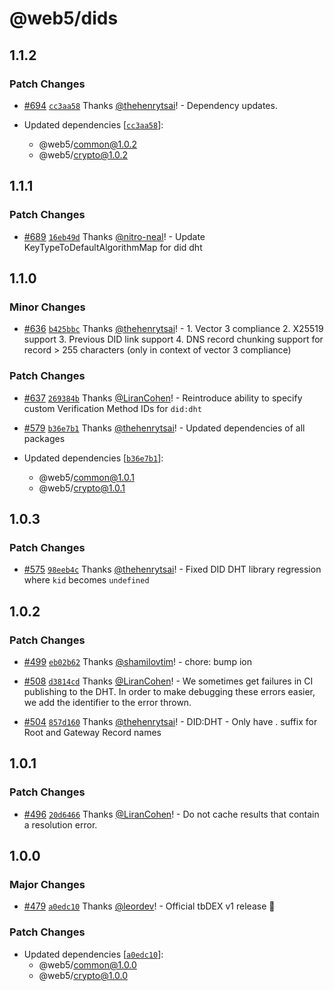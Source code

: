 # @web5/dids

## 1.1.2

### Patch Changes

- [#694](https://github.com/TBD54566975/web5-js/pull/694) [`cc3aa58`](https://github.com/TBD54566975/web5-js/commit/cc3aa58069dd5465834b32174e3f840ddf782d60) Thanks [@thehenrytsai](https://github.com/thehenrytsai)! - Dependency updates.

- Updated dependencies [[`cc3aa58`](https://github.com/TBD54566975/web5-js/commit/cc3aa58069dd5465834b32174e3f840ddf782d60)]:
  - @web5/common@1.0.2
  - @web5/crypto@1.0.2

## 1.1.1

### Patch Changes

- [#689](https://github.com/TBD54566975/web5-js/pull/689) [`16eb49d`](https://github.com/TBD54566975/web5-js/commit/16eb49d00ee45bd25fa62c370a5b729801581950) Thanks [@nitro-neal](https://github.com/nitro-neal)! - Update KeyTypeToDefaultAlgorithmMap for did dht

## 1.1.0

### Minor Changes

- [#636](https://github.com/TBD54566975/web5-js/pull/636) [`b425bbc`](https://github.com/TBD54566975/web5-js/commit/b425bbc6bfedb44121d18b4f9d72f18cdd33ac00) Thanks [@thehenrytsai](https://github.com/thehenrytsai)! - 1. Vector 3 compliance 2. X25519 support 3. Previous DID link support 4. DNS record chunking support for record > 255 characters (only in context of vector 3 compliance)

### Patch Changes

- [#637](https://github.com/TBD54566975/web5-js/pull/637) [`269384b`](https://github.com/TBD54566975/web5-js/commit/269384b7b96635c1205419293df346bff9491a1b) Thanks [@LiranCohen](https://github.com/LiranCohen)! - Reintroduce ability to specify custom Verification Method IDs for `did:dht`

- [#579](https://github.com/TBD54566975/web5-js/pull/579) [`b36e7b1`](https://github.com/TBD54566975/web5-js/commit/b36e7b1eabd7c99313d6f6adb335c5a6d085d83e) Thanks [@thehenrytsai](https://github.com/thehenrytsai)! - Updated dependencies of all packages

- Updated dependencies [[`b36e7b1`](https://github.com/TBD54566975/web5-js/commit/b36e7b1eabd7c99313d6f6adb335c5a6d085d83e)]:
  - @web5/common@1.0.1
  - @web5/crypto@1.0.1

## 1.0.3

### Patch Changes

- [#575](https://github.com/TBD54566975/web5-js/pull/575) [`98eeb4c`](https://github.com/TBD54566975/web5-js/commit/98eeb4cffad6d2cea4a79fc6b4811056a3aeb922) Thanks [@thehenrytsai](https://github.com/thehenrytsai)! - Fixed DID DHT library regression where `kid` becomes `undefined`

## 1.0.2

### Patch Changes

- [#499](https://github.com/TBD54566975/web5-js/pull/499) [`eb02b62`](https://github.com/TBD54566975/web5-js/commit/eb02b62ca4d3877c4ae4ea606f7e0bb0ca4e4e83) Thanks [@shamilovtim](https://github.com/shamilovtim)! - chore: bump ion

- [#508](https://github.com/TBD54566975/web5-js/pull/508) [`d3814cd`](https://github.com/TBD54566975/web5-js/commit/d3814cd6b258b858b307feadf236f710e657d2f8) Thanks [@LiranCohen](https://github.com/LiranCohen)! - We sometimes get failures in CI publishing to the DHT. In order to make debugging these errors easier, we add the identifier to the error thrown.

- [#504](https://github.com/TBD54566975/web5-js/pull/504) [`857d160`](https://github.com/TBD54566975/web5-js/commit/857d16012c851acf38e18ceaa8664a25098f6055) Thanks [@thehenrytsai](https://github.com/thehenrytsai)! - DID:DHT - Only have <ID>. suffix for Root and Gateway Record names

## 1.0.1

### Patch Changes

- [#496](https://github.com/TBD54566975/web5-js/pull/496) [`20d6466`](https://github.com/TBD54566975/web5-js/commit/20d6466561163958fe3ace21b84f9f51c2133dd9) Thanks [@LiranCohen](https://github.com/LiranCohen)! - Do not cache results that contain a resolution error.

## 1.0.0

### Major Changes

- [#479](https://github.com/TBD54566975/web5-js/pull/479) [`a0edc10`](https://github.com/TBD54566975/web5-js/commit/a0edc1085cd78fa0a57383a9919c71f4971d3aba) Thanks [@leordev](https://github.com/leordev)! - Official tbDEX v1 release 🎉

### Patch Changes

- Updated dependencies [[`a0edc10`](https://github.com/TBD54566975/web5-js/commit/a0edc1085cd78fa0a57383a9919c71f4971d3aba)]:
  - @web5/common@1.0.0
  - @web5/crypto@1.0.0

